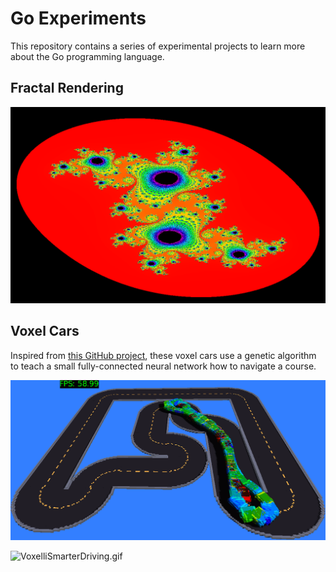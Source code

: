 # Go Experiments
This repository contains a series of experimental projects to learn more about the Go programming language.

## Fractal Rendering
![Fractal.PNG](./demoImages/Fractal.PNG "Rendering Fractals with Go")

## Voxel Cars
Inspired from [this GitHub project](https://github.com/ArztSamuel/Applying_EANNs), these 
voxel cars use a genetic algorithm to teach a small fully-connected neural network how to navigate a course.

![VoxelliTooSmartDriving.gif](./demoImages/VoxelliTooSmartDriving.gif "Voxel cars that learned to drive themselves in circles")

![VoxelliSmarterDriving.gif](./demoImages/VoxelliSmarterDriving.gif "Voxel cars that learned to drive themselves in circles")
